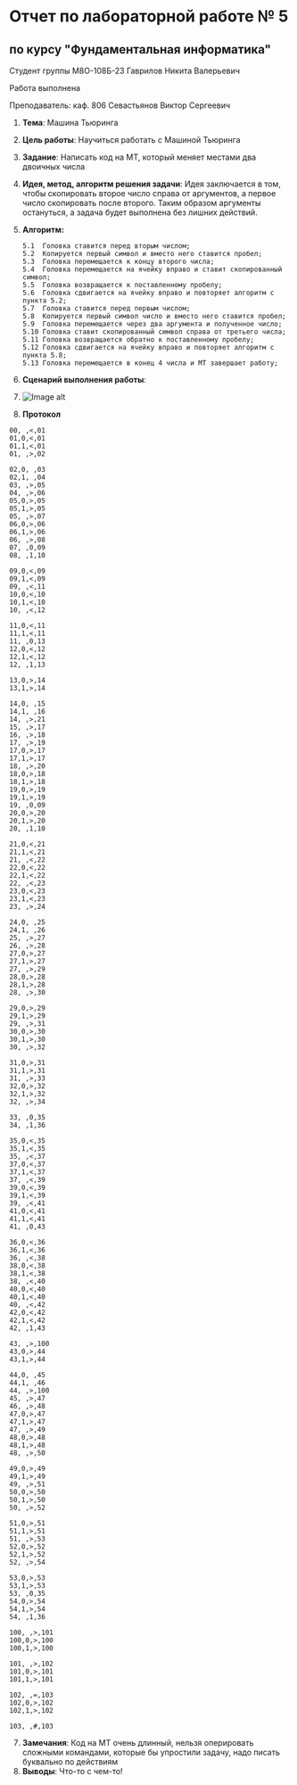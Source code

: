 # Отчет по лабораторной работе № 5
## по курсу "Фундаментальная информатика"

Студент группы M8О-108Б-23 Гаврилов Никита Валерьевич

Работа выполнена 

Преподаватель: каф. 806 Севастьянов Виктор Сергеевич

1. **Тема**: Машина Тьюринга
2. **Цель работы**: Научиться работать с Машиной Тьюринга
3. **Задание**: Написать код на МТ, который меняет местами два двоичных числа
4. **Идея, метод, алгоритм решения задачи**: Идея заключается в том, чтобы скопировать второе число справа от аргументов, а первое число скопировать после второго. Таким образом аргументы остануться, а задача будет выполнена без лишних действий.
5. **Алгоритм:**
   ```
   5.1  Головка ставится перед вторым числом;
   5.2  Копируется первый символ и вместо него ставится пробел;
   5.3  Головка перемещается к концу второго числа;
   5.4  Головка перемещается на ячейку вправо и ставит скопированный символ;
   5.5  Головка возвращается к поставленному пробелу;
   5.6  Головка сдвигается на ячейку вправо и повторяет алгоритм с пункта 5.2;
   5.7  Головка ставится перед первым числом;
   5.8  Копируется первый символ число и вместо него ставится пробел;
   5.9  Головка перемещается через два аргумента и полученное число;
   5.10 Головка ставит скопированный символ справа от третьего числа;
   5.11 Головка возвращается обратно к поставленному пробелу;
   5.12 Головка сдвигается на ячейку вправо и повторяет алгоритм с пункта 5.8;
   5.13 Головка перемещается в конец 4 числа и МТ завершает работу;
   ```
   
8. **Сценарий выполнения работы**:
9.  ![Image alt](https://github.com/Happ1S/my_labs/blob/main/lab5/sketch.jpg)

10. **Протокол**

```
00, ,<,01
01,0,<,01
01,1,<,01
01, ,>,02

02,0, ,03
02,1, ,04
03, ,>,05
04, ,>,06
05,0,>,05
05,1,>,05
05, ,>,07
06,0,>,06
06,1,>,06
06, ,>,08
07, ,0,09
08, ,1,10

09,0,<,09
09,1,<,09
09, ,<,11
10,0,<,10
10,1,<,10
10, ,<,12

11,0,<,11
11,1,<,11
11, ,0,13
12,0,<,12
12,1,<,12
12, ,1,13

13,0,>,14
13,1,>,14

14,0, ,15
14,1, ,16
14, ,>,21
15, ,>,17
16, ,>,18
17, ,>,19
17,0,>,17
17,1,>,17
18, ,>,20
18,0,>,18
18,1,>,18
19,0,>,19
19,1,>,19
19, ,0,09
20,0,>,20
20,1,>,20
20, ,1,10

21,0,<,21
21,1,<,21
21, ,<,22
22,0,<,22
22,1,<,22
22, ,<,23
23,0,<,23
23,1,<,23
23, ,>,24

24,0, ,25
24,1, ,26
25, ,>,27
26, ,>,28
27,0,>,27
27,1,>,27
27, ,>,29
28,0,>,28
28,1,>,28
28, ,>,30

29,0,>,29
29,1,>,29
29, ,>,31
30,0,>,30
30,1,>,30
30, ,>,32

31,0,>,31
31,1,>,31
31, ,>,33
32,0,>,32
32,1,>,32
32, ,>,34

33, ,0,35
34, ,1,36

35,0,<,35
35,1,<,35
35, ,<,37
37,0,<,37
37,1,<,37
37, ,<,39
39,0,<,39
39,1,<,39
39, ,<,41
41,0,<,41
41,1,<,41
41, ,0,43

36,0,<,36
36,1,<,36
36, ,<,38
38,0,<,38
38,1,<,38
38, ,<,40
40,0,<,40
40,1,<,40
40, ,<,42
42,0,<,42
42,1,<,42
42, ,1,43

43, ,>,100
43,0,>,44
43,1,>,44

44,0, ,45
44,1, ,46
44, ,>,100
45, ,>,47
46, ,>,48
47,0,>,47
47,1,>,47
47, ,>,49
48,0,>,48
48,1,>,48
48, ,>,50

49,0,>,49
49,1,>,49
49, ,>,51
50,0,>,50
50,1,>,50
50, ,>,52

51,0,>,51
51,1,>,51
51, ,>,53
52,0,>,52
52,1,>,52
52, ,>,54

53,0,>,53
53,1,>,53
53, ,0,35
54,0,>,54
54,1,>,54
54, ,1,36

100, ,>,101
100,0,>,100
100,1,>,100

101, ,>,102
101,0,>,101
101,1,>,101

102, ,=,103
102,0,>,102
102,1,>,102

103, ,#,103
```

7. **Замечания**: Код на МТ очень длинный, нельзя оперировать сложными командами, которые бы упростили задачу, надо писать буквально по действиям
8. **Выводы**: Что-то с чем-то! 

